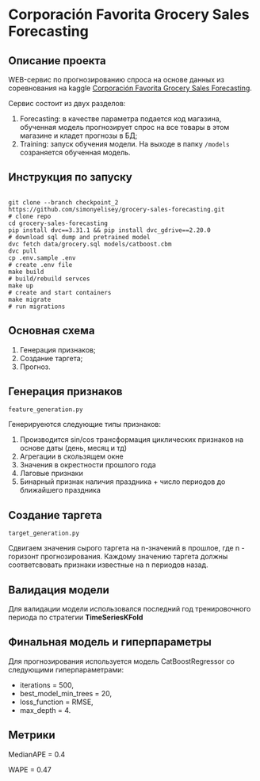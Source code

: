 # Corporación Favorita Grocery Sales Forecasting

## Описание проекта

WEB-сервис по прогнозированию спроса на основе данных из соревнования на kaggle [Corporación Favorita Grocery Sales Forecasting](https://www.kaggle.com/competitions/favorita-grocery-sales-forecasting/overview).

Сервис состоит из двух разделов:
1. Forecasting: в качестве параметра подается код магазина, обученная модель прогнозирует спрос на все товары в этом
магазине и кладет прогнозы в БД;
2. Training: запуск обучения модели. На выходе в папку `/models` созраняется обученная модель.

## Инструкция по запуску
```

git clone --branch checkpoint_2 https://github.com/simonyelisey/grocery-sales-forecasting.git           # clone repo
cd grocery-sales-forecasting
pip install dvc==3.31.1 && pip install dvc_gdrive==2.20.0                       # download sql dump and pretrained model
dvc fetch data/grocery.sql models/catboost.cbm
dvc pull
cp .env.sample .env                                                             # create .env file
make build                                                                      # build/rebuild servces
make up                                                                         # create and start containers
make migrate                                                                    # run migrations
```

## Основная схема
1. Генерация признаков;
2. Создание таргета;
3. Прогноз.

## Генерация признаков
`feature_generation.py`

Генерируеются следующие типы признаков:
1. Производится sin/cos трансформация циклических признаков на основе даты (день, месяц и тд)
2. Агрегации в скользящем окне
3. Значения в окрестности прошлого года
4. Лаговые признаки
5. Бинарный признак наличия праздника + число периодов до ближайшего праздника

## Создание таргета
`target_generation.py`

Сдвигаем значения сырого таргета на n-значений в прошлое, где n - горизонт прогнозирования.
Каждому значению таргета должны соответсвовать признаки известные на n периодов назад.

## Валидация модели
Для валидации модели использовался последний год тренировочного периода по стратегии **TimeSeriesKFold**

## Финальная модель и гиперпараметры
Для прогнозирования используется модель CatBoostRegressor со следующими гиперпараметрами:
- iterations = 500,
- best_model_min_trees = 20,
- loss_function = RMSE,
- max_depth = 4.

## Метрики
MedianAPE = 0.4

WAPE = 0.47
